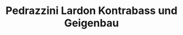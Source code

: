 ---
title: "Pedrazzini Lardon Kontrabass und Geigenbau"
url: /basel/pedrazzini-lardon-kontrabass-und-geigenbau/
shop: Instrumente
---